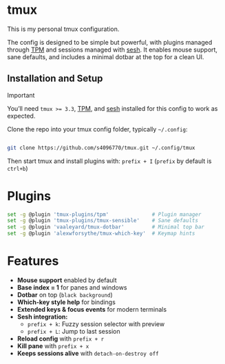 # tmux

This is my personal tmux configuration.

The config is designed to be simple but powerful, with plugins managed through [TPM](https://github.com/tmux-plugins/tpm) and sessions managed with [sesh](https://github.com/joshmedeski/sesh). It enables mouse support, sane defaults, and includes a minimal dotbar at the top for a clean UI.

## Installation and Setup

> [!IMPORTANT]
> You’ll need `tmux >= 3.3`, [TPM](https://github.com/tmux-plugins/tpm), and [sesh](https://github.com/joshmedeski/sesh) installed for this config to work as expected.

Clone the repo into your tmux config folder, typically `~/.config`:

```bash 

git clone https://github.com/s4096770/tmux.git ~/.config/tmux 
```

Then start tmux and install plugins with:
`prefix + I`
(`prefix` by default is `ctrl+b`)

# Plugins
```bash
set -g @plugin 'tmux-plugins/tpm'              # Plugin manager
set -g @plugin 'tmux-plugins/tmux-sensible'    # Sane defaults
set -g @plugin 'vaaleyard/tmux-dotbar'         # Minimal top bar
set -g @plugin 'alexwforsythe/tmux-which-key'  # Keymap hints
```

# Features
- **Mouse support** enabled by default  
- **Base index = 1** for panes and windows  
- **Dotbar** on top (`black background`)  
- **Which-key style help** for bindings  
- **Extended keys & focus events** for modern terminals  
- **Sesh integration:**  
  - `prefix + k`: Fuzzy session selector with preview  
  - `prefix + L`: Jump to last session  
- **Reload config** with `prefix + r`  
- **Kill pane** with `prefix + x`  
- **Keeps sessions alive** with `detach-on-destroy off`

